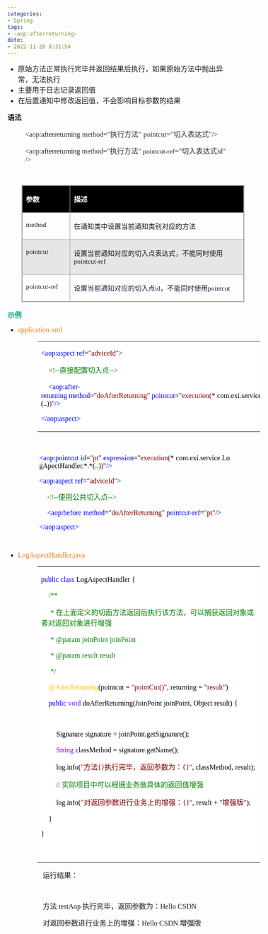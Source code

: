 ```yaml
---
categories:
- Spring
tags:
- ‹aop:afterreturning›
date:
- 2022-11-28 8:31:54
---
```


<ul style="list-style-type:disc">
    <li><span style="font-size:12.0pt"><span style="background-color:white"><span
                    style="font-family:-apple-system">原始方法正常执行完毕并返回结果后执行，如果原始方法中抛出异常，无法执行</span></span></span></li>
    <li><span style="font-size:12.0pt"><span style="background-color:white"><span
                    style="font-family:-apple-system">主要用于日志记录返回值</span></span></span></li>
    <li><span style="font-size:12.0pt"><span style="background-color:white"><span
                    style="font-family:-apple-system">在后置通知中修改返回值，不会影响目标参数的结果</span></span></span></li>
</ul>
<p><span style="font-size:12.0pt"><span
            style="font-family:&quot;Microsoft YaHei UI&quot;"><strong>语法</strong></span></span></p>
<p style="margin-left: 40px;"><span style="font-size:12.0pt"><span style="font-family:&quot;Comic Sans MS&quot;"><span
                style="color:#333333">&lt;aop:</span></span><span
            style="font-family:&quot;Comic Sans MS&quot;">afterreturning</span>&nbsp;<span
            style="font-family:&quot;Comic Sans MS&quot;"><span style="color:#333333">method="</span></span><span
            style="font-family:&quot;Microsoft YaHei UI&quot;"><span style="color:#333333">执行方法</span></span><span
            style="font-family:&quot;Comic Sans MS&quot;"><span style="color:#333333">"</span></span>&nbsp;<span
            style="font-family:&quot;Comic Sans MS&quot;"><span style="color:#333333">pointcut="</span></span><span
            style="font-family:&quot;Microsoft YaHei UI&quot;"><span style="color:#333333">切入表达式</span></span><span
            style="font-family:&quot;Comic Sans MS&quot;"><span style="color:#333333">"/&gt;</span></span></span></p>
<p style="margin-left: 40px;"><span style="font-size:12.0pt"><span style="font-family:&quot;Comic Sans MS&quot;"><span
                style="color:#333333">&lt;aop:</span></span></span><span style="font-size:12.0pt"><span
            style="font-family:&quot;Comic Sans MS&quot;">afterreturning</span></span>&nbsp;<span
        style="font-size:12.0pt"><span style="font-family:&quot;Comic Sans MS&quot;"><span
                style="color:#333333">method="</span></span></span><span style="font-size:12.0pt"><span
            style="font-family:&quot;Microsoft YaHei UI&quot;"><span
                style="color:#333333">执行方法</span></span></span><span style="font-size:12.0pt"><span
            style="font-family:&quot;Comic Sans MS&quot;"><span style="color:#333333">"</span></span></span>&nbsp;<span
        style="font-size:11.5pt"><span style="font-family:&quot;Comic Sans MS&quot;"><span
                style="color:#17233f">pointcut-ref</span></span></span><span style="font-size:12.0pt"><span
            style="font-family:&quot;Comic Sans MS&quot;"><span style="color:#333333">="</span></span></span><span
        style="font-size:12.0pt"><span style="font-family:&quot;Microsoft YaHei UI&quot;"><span
                style="color:#333333">切入表达式</span></span></span><span style="font-size:12.0pt"><span
            style="font-family:&quot;Comic Sans MS&quot;"><span style="color:#333333">id</span></span></span><span
        style="font-size:12.0pt"><span style="font-family:&quot;Comic Sans MS&quot;"><span
                style="color:#333333">"</span></span></span> <span style="font-size:12.0pt"><span
            style="font-family:&quot;Comic Sans MS&quot;"><span style="color:#333333">/&gt;</span></span></span></p>
<p><span style="font-size:12.0pt"><span style="font-family:&quot;Comic Sans MS&quot;"><span
                style="color:#333333">&nbsp;</span></span></span></p>
<table summary="" cellspacing="0"
    style="border-collapse:collapse; border-color:#a3a3a3; border-style:solid; border-width:1px; margin-left:32px"
    class=" cke_show_border">
    <tbody>
        <tr>
            <td
                style="background-color:black; border-bottom:1px solid #a3a3a3; border-left:1px solid #a3a3a3; border-right:1px solid #a3a3a3; border-top:1px solid #a3a3a3; vertical-align:top; width:1.1173in">
                <p><span style="font-size:11.5pt"><span style="font-family:&quot;Microsoft YaHei UI&quot;"><span
                                style="color:white"><strong>参数</strong></span></span></span></p>
            </td>
            <td
                style="background-color:black; border-bottom:1px solid #a3a3a3; border-left:1px solid #a3a3a3; border-right:1px solid #a3a3a3; border-top:1px solid #a3a3a3; vertical-align:top; width:5.5909in">
                <p><span style="font-size:11.5pt"><span style="font-family:&quot;Microsoft YaHei UI&quot;"><span
                                style="color:white"><strong>描述</strong></span></span></span></p>
            </td>
        </tr>
        <tr>
            <td
                style="border-bottom:1px solid #a3a3a3; border-left:1px solid #a3a3a3; border-right:1px solid #a3a3a3; border-top:1px solid #a3a3a3; vertical-align:top; width:1.1173in">
                <p><span style="font-size:11.5pt"><span
                            style="font-family:&quot;Comic Sans MS&quot;">method</span></span></p>
            </td>
            <td
                style="border-bottom:1px solid #a3a3a3; border-left:1px solid #a3a3a3; border-right:1px solid #a3a3a3; border-top:1px solid #a3a3a3; vertical-align:top; width:5.5909in">
                <p><span style="font-size:11.5pt"><span
                            style="font-family:&quot;Microsoft YaHei UI&quot;">在通知类中设置当前通知类别对应的方法</span></span></p>
            </td>
        </tr>
        <tr>
            <td
                style="background-color:#e7e6e6; border-bottom:1px solid #a3a3a3; border-left:1px solid #a3a3a3; border-right:1px solid #a3a3a3; border-top:1px solid #a3a3a3; vertical-align:top; width:1.1173in">
                <p><span style="font-size:11.5pt"><span
                            style="font-family:&quot;Comic Sans MS&quot;">pointcut</span></span></p>
            </td>
            <td
                style="background-color:#e7e6e6; border-bottom:1px solid #a3a3a3; border-left:1px solid #a3a3a3; border-right:1px solid #a3a3a3; border-top:1px solid #a3a3a3; vertical-align:top; width:5.5909in">
                <p><span style="font-size:11.5pt"><span
                            style="font-family:&quot;Microsoft YaHei UI&quot;">设置当前通知对应的切入点表达式，不能同时使用</span><span
                            style="font-family:&quot;Comic Sans MS&quot;">pointcut-ref</span></span></p>
            </td>
        </tr>
        <tr>
            <td
                style="border-bottom:1px solid #a3a3a3; border-left:1px solid #a3a3a3; border-right:1px solid #a3a3a3; border-top:1px solid #a3a3a3; vertical-align:top; width:1.1368in">
                <p><span style="font-size:11.5pt"><span style="font-family:&quot;Comic Sans MS&quot;"><span
                                style="color:#17233f"><span
                                    style="background-color:white">pointcut-ref</span></span></span></span></p>
            </td>
            <td
                style="border-bottom:1px solid #a3a3a3; border-left:1px solid #a3a3a3; border-right:1px solid #a3a3a3; border-top:1px solid #a3a3a3; vertical-align:top; width:5.5715in">
                <p><span style="font-size:11.5pt"><span style="color:#17233f"><span style="background-color:white"><span
                                    style="font-family:&quot;Microsoft YaHei UI&quot;">设置当前通知对应的切入点</span></span><span
                                style="background-color:white"><span
                                    style="font-family:&quot;Comic Sans MS&quot;">id</span></span><span
                                style="background-color:white"><span
                                    style="font-family:&quot;Microsoft YaHei UI&quot;">，不能同时使用</span></span><span
                                style="background-color:white"><span
                                    style="font-family:&quot;Comic Sans MS&quot;">pointcut</span></span></span></span>
                </p>
            </td>
        </tr>
    </tbody>
</table>
<p><span style="color:#16a085;"><span style="font-size:12.0pt"><span
                style="font-family:&quot;Microsoft YaHei UI&quot;"><strong>示例</strong></span></span></span></p>
<ul style="list-style-type:disc">
    <li><span style="color:#e67e22;"><span style="font-size:12.0pt"><span
                    style="font-family:&quot;Comic Sans MS&quot;">application.xml</span></span></span></li>
</ul>
<table summary="" cellspacing="0"
    style="border-collapse:collapse; border-color:#a3a3a3; border-style:solid; border-width:0px; margin-left:68px"
    class=" cke_show_border">
    <tbody>
        <tr>
            <td
                style="background-color:white; border-bottom:0px; border-left:0px; border-right:0px; border-top:0px; vertical-align:top; width:8.3243in">
                <p><span style="font-size:12.0pt"><span style="font-family:&quot;Comic Sans MS&quot;"><span
                                style="color:blue">&lt;aop:aspect&nbsp;ref</span><span style="color:black">=</span><span
                                style="color:maroon">"adviceId"</span><span style="color:blue">&gt;</span></span></span>
                </p>
                <p><span style="font-size:12.0pt">&nbsp;&nbsp;&nbsp; <span
                            style="font-family:&quot;Comic Sans MS&quot;"><span
                                style="color:green">&lt;!--</span></span><span
                            style="font-family:&quot;Microsoft YaHei UI&quot;"><span
                                style="color:green">直接配置切入点</span></span><span
                            style="font-family:&quot;Comic Sans MS&quot;"><span
                                style="color:green">--&gt;</span></span></span></p>
                <p><span style="font-size:12.0pt">&nbsp;&nbsp;&nbsp;&nbsp;<span
                            style="font-family:&quot;Comic Sans MS&quot;"><span
                                style="color:blue">&lt;aop:after-returning&nbsp;method</span></span><span
                            style="font-family:&quot;Comic Sans MS&quot;"><span style="color:black">=</span></span><span
                            style="font-family:&quot;Comic Sans MS&quot;"><span
                                style="color:maroon">"</span></span><span
                            style="font-family:&quot;Comic Sans MS&quot;"><span
                                style="color:maroon">doAfterReturning</span></span><span
                            style="font-family:&quot;Comic Sans MS&quot;"><span
                                style="color:maroon">"</span></span><span
                            style="font-family:&quot;Comic Sans MS&quot;"><span
                                style="color:blue">&nbsp;pointcut</span></span><span
                            style="font-family:&quot;Comic Sans MS&quot;"><span style="color:black">=</span></span><span
                            style="font-family:&quot;Comic Sans MS&quot;"><span
                                style="color:maroon">"execution(</span></span><span
                            style="font-family:&quot;Comic Sans MS&quot;"><span
                                style="color:black">*</span></span>&nbsp;<span
                            style="font-family:&quot;Comic Sans MS&quot;"><span
                                style="color:black">com.</span></span><span
                            style="font-family:&quot;Comic Sans MS&quot;"><span
                                style="color:black">exi.service.LogApectHandler</span></span><span
                            style="font-family:&quot;Comic Sans MS&quot;"><span
                                style="color:black">.*.*(..)</span></span><span
                            style="font-family:&quot;Comic Sans MS&quot;"><span
                                style="color:maroon">)"</span></span><span
                            style="font-family:&quot;Comic Sans MS&quot;"><span
                                style="color:blue">/&gt;</span></span></span></p>
                <p><span style="font-size:12.0pt"><span style="font-family:&quot;Comic Sans MS&quot;"><span
                                style="color:blue">&lt;/aop:aspect&gt;</span></span></span></p>
            </td>
        </tr>
    </tbody>
</table>
<p><span style="font-size:12.0pt"><span style="font-family:&quot;Microsoft YaHei&quot;"><span
                style="color:#17233f">&nbsp;</span></span></span></p>
<p style="margin-left:72px"><span style="font-size:12.0pt"><span style="font-family:&quot;Comic Sans MS&quot;"><span
                style="color:blue">&lt;aop:pointcut</span></span>&nbsp;<span
            style="font-family:&quot;Comic Sans MS&quot;"><span style="color:blue">id</span></span><span
            style="font-family:&quot;Comic Sans MS&quot;"><span style="color:black">=</span></span><span
            style="font-family:&quot;Comic Sans MS&quot;"><span style="color:maroon">"pt"</span></span>&nbsp;<span
            style="font-family:&quot;Comic Sans MS&quot;"><span style="color:blue">expression</span></span><span
            style="font-family:&quot;Comic Sans MS&quot;"><span style="color:black">=</span></span><span
            style="font-family:&quot;Comic Sans MS&quot;"><span style="color:maroon">"execution(</span></span><span
            style="font-family:&quot;Comic Sans MS&quot;"><span style="color:black">*</span></span>&nbsp;<span
            style="font-family:&quot;Comic Sans MS&quot;"><span style="color:black">com.</span></span><span
            style="font-family:&quot;Comic Sans MS&quot;"><span
                style="color:black">exi.service.LogApectHandler</span></span><span
            style="font-family:&quot;Comic Sans MS&quot;"><span style="color:black">.*.*(..)</span></span><span
            style="font-family:&quot;Comic Sans MS&quot;"><span style="color:maroon">)"</span></span><span
            style="font-family:&quot;Comic Sans MS&quot;"><span style="color:blue">/&gt;</span></span></span></p>
<p style="margin-left:72px"><span style="font-size:12.0pt"><span style="font-family:&quot;Comic Sans MS&quot;"><span
                style="color:blue">&lt;aop:aspect</span></span>&nbsp;<span
            style="font-family:&quot;Comic Sans MS&quot;"><span style="color:blue">ref</span></span><span
            style="font-family:&quot;Comic Sans MS&quot;"><span style="color:black">=</span></span><span
            style="font-family:&quot;Comic Sans MS&quot;"><span style="color:maroon">"adviceId"</span></span><span
            style="font-family:&quot;Comic Sans MS&quot;"><span style="color:blue">&gt;</span></span></span></p>
<p style="margin-left:72px"><span style="font-size:12.0pt">&nbsp;&nbsp;&nbsp;&nbsp;<span
            style="font-family:&quot;Comic Sans MS&quot;"><span style="color:green">&lt;!--</span></span><span
            style="font-family:&quot;Microsoft YaHei UI&quot;"><span style="color:green">使用公共切入点</span></span><span
            style="font-family:&quot;Comic Sans MS&quot;"><span style="color:green">--&gt;</span></span></span></p>
<p style="margin-left:72px"><span style="font-size:12.0pt">&nbsp;&nbsp;&nbsp;&nbsp;<span
            style="font-family:&quot;Comic Sans MS&quot;"><span
                style="color:blue">&lt;aop:before</span></span>&nbsp;<span
            style="font-family:&quot;Comic Sans MS&quot;"><span style="color:blue">method</span></span><span
            style="font-family:&quot;Comic Sans MS&quot;"><span style="color:black">=</span></span><span
            style="font-family:&quot;Comic Sans MS&quot;"><span style="color:maroon">"</span></span><span
            style="font-family:&quot;Comic Sans MS&quot;"><span style="color:maroon">doAfterReturning</span></span><span
            style="font-family:&quot;Comic Sans MS&quot;"><span style="color:maroon">"</span></span>&nbsp;<span
            style="font-family:&quot;Comic Sans MS&quot;"><span style="color:blue">pointcut-ref</span></span><span
            style="font-family:&quot;Comic Sans MS&quot;"><span style="color:black">=</span></span><span
            style="font-family:&quot;Comic Sans MS&quot;"><span style="color:maroon">"pt"</span></span><span
            style="font-family:&quot;Comic Sans MS&quot;"><span style="color:blue">/&gt;</span></span></span></p>
<p style="margin-left:72px"><span style="font-size:12.0pt"><span style="font-family:&quot;Comic Sans MS&quot;"><span
                style="color:blue">&lt;/aop:aspect&gt;</span></span></span></p>
<p><span style="font-size:12.0pt"><span style="font-family:&quot;Microsoft YaHei&quot;"><span
                style="color:#17233f">&nbsp;</span></span></span></p>
<ul style="list-style-type:disc">
    <li><span style="color:#e67e22;"><span style="font-size:12.0pt"><span
                    style="font-family:&quot;Comic Sans MS&quot;">LogAspectHandler</span></span><span
                style="font-size:12.0pt"><span style="font-family:&quot;Comic Sans MS&quot;">.java</span></span></span>
    </li>
</ul>
<table summary="" cellspacing="0"
    style="border-collapse:collapse; border-color:#a3a3a3; border-style:solid; border-width:0px; margin-left:68px"
    class=" cke_show_border">
    <tbody>
        <tr>
            <td
                style="background-color:white; border-bottom:0px; border-left:0px; border-right:0px; border-top:0px; vertical-align:top; width:6.9513in">
                <p><span style="font-size:12.0pt"><span style="font-family:&quot;Comic Sans MS&quot;"><span
                                style="color:blue">public</span></span>&nbsp;<span
                            style="font-family:&quot;Comic Sans MS&quot;"><span
                                style="color:blue">class</span></span>&nbsp;<span
                            style="font-family:&quot;Comic Sans MS&quot;"><span
                                style="color:black">LogAspectHandler</span></span>&nbsp;<span
                            style="font-family:&quot;Comic Sans MS&quot;"><span
                                style="color:black">{</span></span></span></p>
                <p><span style="font-size:12.0pt">&nbsp;&nbsp;&nbsp;&nbsp;<span
                            style="font-family:&quot;Comic Sans MS&quot;"><span
                                style="color:green">/**</span></span></span></p>
                <p><span style="font-size:12.0pt"><span style="color:green">&nbsp;&nbsp;&nbsp;&nbsp;&nbsp;<span
                                style="font-family:&quot;Comic Sans MS&quot;">*</span><span
                                style="font-family:&quot;Microsoft YaHei UI&quot;">&nbsp;在上面定义的切面方法返回后执行该方法，可以捕获返回对象或者对返回对象进行增强</span></span></span>
                </p>
                <p><span style="font-size:12.0pt"><span style="color:green">&nbsp;&nbsp;&nbsp;&nbsp;&nbsp;<span
                                style="font-family:&quot;Comic Sans MS&quot;">*</span>&nbsp;<span
                                style="font-family:&quot;Comic Sans MS&quot;">@param</span>&nbsp;<span
                                style="font-family:&quot;Comic Sans MS&quot;">joinPoint</span>&nbsp;<span
                                style="font-family:&quot;Comic Sans MS&quot;">joinPoint</span></span></span></p>
                <p><span style="font-size:12.0pt"><span style="color:green">&nbsp;&nbsp;&nbsp;&nbsp;&nbsp;<span
                                style="font-family:&quot;Comic Sans MS&quot;">*</span>&nbsp;<span
                                style="font-family:&quot;Comic Sans MS&quot;">@param</span>&nbsp;<span
                                style="font-family:&quot;Comic Sans MS&quot;">result</span>&nbsp;<span
                                style="font-family:&quot;Comic Sans MS&quot;">result</span></span></span></p>
                <p><span style="font-size:12.0pt"><span style="color:green">&nbsp;&nbsp;&nbsp;&nbsp;&nbsp;<span
                                style="font-family:&quot;Comic Sans MS&quot;">*/</span></span></span></p>
                <p><span style="font-size:12.0pt">&nbsp;&nbsp;&nbsp;&nbsp;<span
                            style="font-family:&quot;Comic Sans MS&quot;"><span
                                style="color:#ffc000">@AfterReturning</span></span><span
                            style="font-family:&quot;Comic Sans MS&quot;"><span
                                style="color:black">(pointcut</span></span>&nbsp;<span
                            style="font-family:&quot;Comic Sans MS&quot;"><span
                                style="color:black">=</span></span>&nbsp;<span
                            style="font-family:&quot;Comic Sans MS&quot;"><span
                                style="color:maroon">"pointCut()"</span></span><span
                            style="font-family:&quot;Comic Sans MS&quot;"><span
                                style="color:black">,</span></span>&nbsp;<span
                            style="font-family:&quot;Comic Sans MS&quot;"><span
                                style="color:black">returning</span></span>&nbsp;<span
                            style="font-family:&quot;Comic Sans MS&quot;"><span
                                style="color:black">=</span></span>&nbsp;<span
                            style="font-family:&quot;Comic Sans MS&quot;"><span
                                style="color:maroon">"result"</span></span><span
                            style="font-family:&quot;Comic Sans MS&quot;"><span
                                style="color:black">)</span></span></span></p>
                <p><span style="font-size:12.0pt">&nbsp;&nbsp;&nbsp;&nbsp;<span
                            style="font-family:&quot;Comic Sans MS&quot;"><span
                                style="color:blue">public</span></span>&nbsp;<span
                            style="font-family:&quot;Comic Sans MS&quot;"><span
                                style="color:#8000ff">void</span></span>&nbsp;<span
                            style="font-family:&quot;Comic Sans MS&quot;"><span
                                style="color:black">doAfterReturning(JoinPoint</span></span>&nbsp;<span
                            style="font-family:&quot;Comic Sans MS&quot;"><span
                                style="color:black">joinPoint,</span></span>&nbsp;<span
                            style="font-family:&quot;Comic Sans MS&quot;"><span
                                style="color:black">Object</span></span>&nbsp;<span
                            style="font-family:&quot;Comic Sans MS&quot;"><span
                                style="color:black">result)</span></span>&nbsp;<span
                            style="font-family:&quot;Comic Sans MS&quot;"><span
                                style="color:black">{</span></span></span></p>
                <p><span style="font-size:12.0pt"><span
                            style="font-family:&quot;Comic Sans MS&quot;">&nbsp;</span></span></p>
                <p><span style="font-size:12.0pt"><span
                            style="color:black">&nbsp;&nbsp;&nbsp;&nbsp;&nbsp;&nbsp;&nbsp;&nbsp;<span
                                style="font-family:&quot;Comic Sans MS&quot;">Signature</span>&nbsp;<span
                                style="font-family:&quot;Comic Sans MS&quot;">signature</span>&nbsp;<span
                                style="font-family:&quot;Comic Sans MS&quot;">=</span>&nbsp;<span
                                style="font-family:&quot;Comic Sans MS&quot;">joinPoint.getSignature();</span></span></span>
                </p>
                <p><span style="font-size:12.0pt">&nbsp;&nbsp;&nbsp;&nbsp;&nbsp;&nbsp;&nbsp;&nbsp;<span
                            style="font-family:&quot;Comic Sans MS&quot;"><span
                                style="color:#8000ff">String</span></span>&nbsp;<span
                            style="font-family:&quot;Comic Sans MS&quot;"><span
                                style="color:black">classMethod</span></span>&nbsp;<span
                            style="font-family:&quot;Comic Sans MS&quot;"><span
                                style="color:black">=</span></span>&nbsp;<span
                            style="font-family:&quot;Comic Sans MS&quot;"><span
                                style="color:black">signature.getName();</span></span></span></p>
                <p><span style="font-size:12.0pt">&nbsp;&nbsp;&nbsp;&nbsp;&nbsp;&nbsp;&nbsp;&nbsp;<span
                            style="font-family:&quot;Comic Sans MS&quot;"><span
                                style="color:black">log.info(</span></span><span
                            style="font-family:&quot;Comic Sans MS&quot;"><span
                                style="color:maroon">"</span></span><span
                            style="font-family:&quot;Microsoft YaHei UI&quot;"><span
                                style="color:maroon">方法</span></span><span
                            style="font-family:&quot;Comic Sans MS&quot;"><span
                                style="color:maroon">{}</span></span><span
                            style="font-family:&quot;Microsoft YaHei UI&quot;"><span
                                style="color:maroon">执行完毕，返回参数为：</span></span><span
                            style="font-family:&quot;Comic Sans MS&quot;"><span
                                style="color:maroon">{}"</span></span><span
                            style="font-family:&quot;Comic Sans MS&quot;"><span
                                style="color:black">,</span></span>&nbsp;<span
                            style="font-family:&quot;Comic Sans MS&quot;"><span
                                style="color:black">classMethod,</span></span>&nbsp;<span
                            style="font-family:&quot;Comic Sans MS&quot;"><span
                                style="color:black">result);</span></span></span></p>
                <p><span style="font-size:12.0pt">&nbsp;&nbsp;&nbsp;&nbsp;&nbsp;&nbsp;&nbsp;&nbsp;<span
                            style="font-family:&quot;Comic Sans MS&quot;"><span
                                style="color:green">//</span></span><span
                            style="font-family:&quot;Microsoft YaHei UI&quot;"><span
                                style="color:green">&nbsp;实际项目中可以根据业务做具体的返回值增强</span></span></span></p>
                <p><span style="font-size:12.0pt">&nbsp;&nbsp;&nbsp;&nbsp;&nbsp;&nbsp;&nbsp;&nbsp;<span
                            style="font-family:&quot;Comic Sans MS&quot;"><span
                                style="color:black">log.info(</span></span><span
                            style="font-family:&quot;Comic Sans MS&quot;"><span
                                style="color:maroon">"</span></span><span
                            style="font-family:&quot;Microsoft YaHei UI&quot;"><span
                                style="color:maroon">对返回参数进行业务上的增强：</span></span><span
                            style="font-family:&quot;Comic Sans MS&quot;"><span
                                style="color:maroon">{}"</span></span><span
                            style="font-family:&quot;Comic Sans MS&quot;"><span
                                style="color:black">,</span></span>&nbsp;<span
                            style="font-family:&quot;Comic Sans MS&quot;"><span
                                style="color:black">result</span></span>&nbsp;<span
                            style="font-family:&quot;Comic Sans MS&quot;"><span
                                style="color:black">+</span></span>&nbsp;<span
                            style="font-family:&quot;Comic Sans MS&quot;"><span
                                style="color:maroon">"</span></span><span
                            style="font-family:&quot;Microsoft YaHei UI&quot;"><span
                                style="color:maroon">增强版</span></span><span
                            style="font-family:&quot;Comic Sans MS&quot;"><span
                                style="color:maroon">"</span></span><span
                            style="font-family:&quot;Comic Sans MS&quot;"><span
                                style="color:black">);</span></span></span></p>
                <p><span style="font-size:12.0pt"><span style="color:black">&nbsp;&nbsp;&nbsp;&nbsp;<span
                                style="font-family:&quot;Comic Sans MS&quot;">}</span></span></span></p>
                <p><span style="font-size:12.0pt"><span style="font-family:&quot;Comic Sans MS&quot;"><span
                                style="color:black">}</span></span></span></p>
                <p><span style="font-size:12.0pt"><span style="font-family:&quot;Comic Sans MS&quot;"><span
                                style="color:black">&nbsp;</span></span></span></p>
            </td>
        </tr>
    </tbody>
</table>
<p style="margin-left: 80px;"><span style="font-size:12.0pt"><span
            style="font-family:&quot;Microsoft YaHei UI&quot;">运行结果：</span></span></p>
<p style="margin-left: 40px;"><span style="font-size:12.0pt"><span
            style="font-family:&quot;Comic Sans MS&quot;">&nbsp;</span></span></p>
<p style="margin-left: 80px;"><span style="font-size:12.0pt"><span
            style="font-family:&quot;Microsoft YaHei UI&quot;">方法</span><span
            style="font-family:&quot;Comic Sans MS&quot;"> testAop </span><span
            style="font-family:&quot;Microsoft YaHei UI&quot;">执行完毕，返回参数为：</span><span
            style="font-family:&quot;Comic Sans MS&quot;">Hello CSDN&nbsp; </span></span></p>
<p style="margin-left: 80px;"><span style="font-size:12.0pt"><span
            style="font-family:&quot;Microsoft YaHei UI&quot;">对返回参数进行业务上的增强：</span><span
            style="font-family:&quot;Comic Sans MS&quot;">Hello CSDN </span><span
            style="font-family:&quot;Microsoft YaHei UI&quot;">增强版</span></span></p>
<p><span style="font-size:12.0pt"><span style="font-family:&quot;Microsoft YaHei&quot;"><span
                style="color:#17233f">&nbsp;</span></span></span></p>